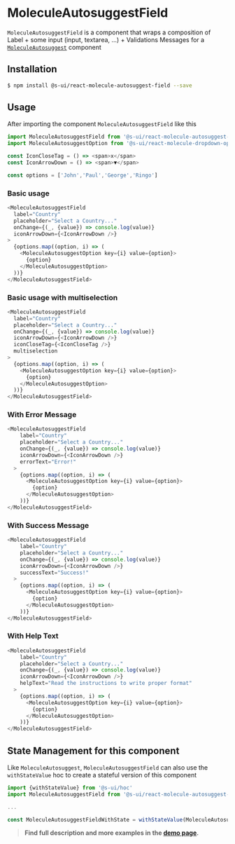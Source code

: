 # MoleculeAutosuggestField


`MoleculeAutosuggestField` is a component that wraps a composition of Label + some input (input, textarea, ...) + Validations  Messages for a [`MoleculeAutosuggest`](https://sui-components.now.sh/workbench/molecule/autosuggest/demo) component


## Installation

```sh
$ npm install @s-ui/react-molecule-autosuggest-field --save
```

## Usage

After importing the component `MoleculeAutosuggestField` like this

```javascript
import MoleculeAutosuggestField from '@s-ui/react-molecule-autosuggest-field'
import MoleculeAutosuggestOption from '@s-ui/react-molecule-dropdown-option'

const IconCloseTag = () => <span>x</span>  
const IconArrowDown = () => <span>▼</span>  

const options = ['John','Paul','George','Ringo']

```

### Basic usage
    
```js
<MoleculeAutosuggestField
  label="Country"
  placeholder="Select a Country..."
  onChange={(_, {value}) => console.log(value)}
  iconArrowDown={<IconArrowDown />}
>
  {options.map((option, i) => (
    <MoleculeAutosuggestOption key={i} value={option}>
      {option}
    </MoleculeAutosuggestOption>
  ))}
</MoleculeAutosuggestField>
```

### Basic usage with multiselection
    
```js
<MoleculeAutosuggestField
  label="Country"
  placeholder="Select a Country..."
  onChange={(_, {value}) => console.log(value)}
  iconArrowDown={<IconArrowDown />}
  iconCloseTag={<IconCloseTag />}
  multiselection
>
  {options.map((option, i) => (
    <MoleculeAutosuggestOption key={i} value={option}>
      {option}
    </MoleculeAutosuggestOption>
  ))}
</MoleculeAutosuggestField>
```

### With Error Message 

```js
<MoleculeAutosuggestField
    label="Country"
    placeholder="Select a Country..."
    onChange={(_, {value}) => console.log(value)}
    iconArrowDown={<IconArrowDown />}
    errorText="Error!"
  >
    {options.map((option, i) => (
      <MoleculeAutosuggestOption key={i} value={option}>
        {option}
      </MoleculeAutosuggestOption>
    ))}
</MoleculeAutosuggestField>
```

### With Success Message 

```js
<MoleculeAutosuggestField
    label="Country"
    placeholder="Select a Country..."
    onChange={(_, {value}) => console.log(value)}
    iconArrowDown={<IconArrowDown />}
    successText="Success!"
  >
    {options.map((option, i) => (
      <MoleculeAutosuggestOption key={i} value={option}>
        {option}
      </MoleculeAutosuggestOption>
    ))}
</MoleculeAutosuggestField>
```

### With Help Text

```js
<MoleculeAutosuggestField
    label="Country"
    placeholder="Select a Country..."
    onChange={(_, {value}) => console.log(value)}
    iconArrowDown={<IconArrowDown />}
    helpText="Read the instructions to write proper format"
  >
    {options.map((option, i) => (
      <MoleculeAutosuggestOption key={i} value={option}>
        {option}
      </MoleculeAutosuggestOption>
    ))}
</MoleculeAutosuggestField>
```


## State Management for this component

Like `MoleculeAutosuggest`, `MoleculeAutosuggestField` can also use the `withStateValue` hoc to create a stateful version of this component 

```js
import {withStateValue} from '@s-ui/hoc'
import MoleculeAutosuggestField from '@s-ui/react-molecule-autosuggest-field'

...

const MoleculeAutosuggestFieldWithState = withStateValue(MoleculeAutosuggestField)
```


> **Find full description and more examples in the [demo page](https://sui-components.now.sh/workbench/molecule/autosuggestField/demo).**
